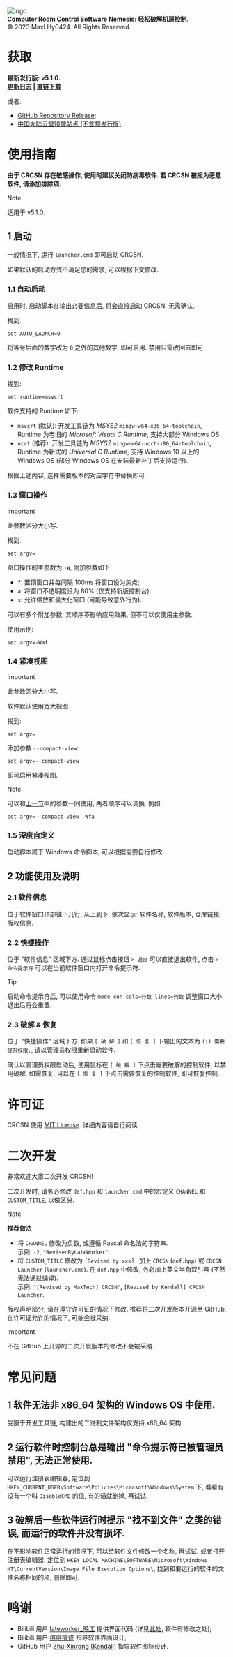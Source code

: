 ![logo](img/title.png)\
**Computer Room Control Software Nemesis: 轻松破解机房控制.**\
©️ 2023 MaxLHy0424. All Rights Reserved.

# 获取

**最新发行版: v5.1.0.**\
**[更新日志](https://github.com/MaxLHy0424/CRCSN/releases/tag/v5.1.0) | [直链下载](https://github.com/MaxLHy0424/CRCSN/releases/download/v5.1.0/CRCSN-v5.1.0-Stable.7z)**

或者:

- [GitHub Repository Release](https://github.com/MaxLHy0424/CRCSN/releases);
- [中国大陆云盘镜像站点 (不含预发行版)](https://www.123pan.com/s/UzthTd-MkTRh.html).

# 使用指南

**由于 CRCSN 存在敏感操作, 使用时建议关闭防病毒软件. 若 CRCSN 被报为恶意软件, 请添加排除项.**

> [!NOTE]
> 适用于 v5.1.0.

## 1 启动

一般情况下, 运行 `launcher.cmd` 即可启动 CRCSN.

如果默认的启动方式不满足您的需求, 可以根据下文修改.

### 1.1 自动启动

启用时, 启动脚本在输出必要信息后, 将会直接启动 CRCSN, 无需确认.

找到:

```dos
set AUTO_LAUNCH=0
```

将等号后面的数字改为 `0` 之外的其他数字, 即可启用. 禁用只需改回去即可.

### 1.2 修改 Runtime

找到:

```dos
set runtime=msvcrt
```

软件支持的 Runtime 如下:

 - `msvcrt` (默认): 开发工具链为 *MSYS2* `mingw-w64-x86_64-toolchain`, Runtime 为老旧的 *Microsoft Visual C Runtime*, 支持大部分 Windows OS.
 - `ucrt` (推荐): 开发工具链为 *MSYS2* `mingw-w64-ucrt-x86_64-toolchain`,  Runtime 为新式的 *Universal C Runtime*, 支持 Windows 10 以上的 Windows OS (部分 Windows OS 在安装最新补丁后支持运行).

根据上述内容, 选择需要版本的对应字符串替换即可.

### 1.3 窗口操作

> [!IMPORTANT]
> 此参数区分大小写.

找到:

```dos
set argv=
```

窗口操作的主参数为 `-W`, 附加参数如下:

 - `f`: 置顶窗口并每间隔 100ms 将窗口设为焦点;
 - `a`: 将窗口不透明度设为 80% (仅支持新版控制台);
 - `s`: 允许缩放和最大化窗口 (可能导致意外行为).

可以有多个附加参数, 其顺序不影响应用效果, 但不可以仅使用主参数.

使用示例:

```dos
set argv=-Waf
```

### 1.4 紧凑视图

> [!IMPORTANT]
> 此参数区分大小写.

软件默认使用宽大视图.

找到:

```dos
set argv=
```

添加参数 `--compact-view`:

```dos
set argv=--compact-view
```

即可启用紧凑视图.

> [!NOTE]
> 可以和[上一节](#12-窗口操作)中的参数一同使用, 两者顺序可以调换. 例如:
> 
> ```dos
> set argv=--compact-view -Wfa
> ```

### 1.5 深度自定义

启动脚本属于 Windows 命令脚本, 可以根据需要自行修改.

## 2 功能使用及说明

### 2.1 软件信息

位于软件窗口顶部往下几行, 从上到下, 依次显示: 软件名称, 软件版本, 仓库链接, 版权信息.

### 2.2 快捷操作

位于 "软件信息" 区域下方. 通过鼠标点击按钮 `> 退出` 可以直接退出软件, 点击 `> 命令提示符` 可以在当前软件窗口内打开命令提示符.

> [!TIP]
> 启动命令提示符后, 可以使用命令 `mode con cols=行数 lines=列数` 调整窗口大小. 退出后将会重置.

### 2.3 破解 & 恢复

位于 "快捷操作" 区域下方. 如果 `[ 破 解 ]` 和 `[ 恢 复 ]` 下输出的文本为 `(i) 需要提升权限.`, 请以管理员权限重新启动软件.

确认以管理员权限启动后, 使用鼠标在 `[ 破 解 ]` 下点击需要破解的控制软件, 以禁用破解. 如需恢复, 可以在 `[ 恢 复 ]` 下点击需要恢复的控制软件, 即可恢复控制.

# 许可证

CRCSN 使用 [MIT License](LICENSE). 详细内容请自行阅读.

# 二次开发

非常欢迎大家二次开发 CRCSN!

二次开发时, 请务必修改 `def.hpp` 和 `launcher.cmd` 中的宏定义 `CHANNEL` 和 `CUSTOM_TITLE`, 以做区分.

> [!NOTE]
> **推荐做法**
> 
> - 将 `CHANNEL` 修改为负数, 或遵循 Pascal 命名法的字符串.\
> 示例: `-2`, `"RevisedByLateWorker"`.
> - 将 `CUSTOM_TITLE` 修改为 `[Revised by xxx] ` 加上 `CRCSN` (`def.hpp`) 或 `CRCSN Launcher` (`launcher.cmd`). 在 `def.hpp` 中修改, 务必加上英文半角双引号 (不然无法通过编译).\
> 示例: `"[Revised by MaxTech] CRCSN"`, `[Revised by Kendall] CRCSN Launcher`.

版权声明部分, 请在遵守许可证的情况下修改. 推荐将二次开发版本开源至 GitHub, 在许可证允许的情况下, 可能会被采纳.

> [!IMPORTANT]
> 不在 GitHub 上开源的二次开发版本的修改不会被采纳.

# 常见问题

## 1 软件无法非 x86_64 架构的 Windows OS 中使用.

受限于开发工具链, 构建出的二进制文件架构仅支持 x86_64 架构.

## 2 运行软件时控制台总是输出 "命令提示符已被管理员禁用", 无法正常使用.

可以运行注册表编辑器, 定位到 `HKEY_CURRENT_USER\Software\Policies\Microsoft\Windows\System` 下, 看看有没有一个叫 `DisableCMD` 的值, 有的话就删掉, 再试试.

## 3 破解后一些软件运行时提示 "找不到文件" 之类的错误, 而运行的软件并没有损坏.

在不影响软件正常运行的情况下, 可以给软件文件修改一个名称, 再试试. 或者打开注册表编辑器, 定位到 `HKEY_LOCAL_MACHINE\SOFTWARE\Microsoft\Windows NT\CurrentVersion\Image File Execution Options\`, 找到和要运行的软件的文件名称相同的项, 删除即可.

# 鸣谢

- Bilibili 用户 [lateworker_晚工](https://space.bilibili.com/39337803) 提供界面代码 (详见[此处](https://www.bilibili.com/video/BV1X14y1n7S4/), 软件有修改之处);
- Bilibili 用户 [痕继痕迹](https://space.bilibili.com/39337803) 指导软件界面设计;
- GitHub 用户 [Zhu-Xinrong (Kendall)](https://github.com/Zhu-Xinrong) 指导软件图标设计.
